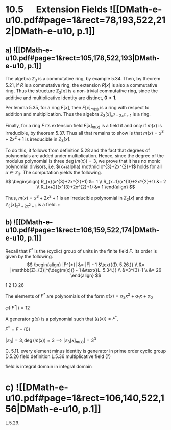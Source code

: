 
# 10.5      Extension Fields ![[DMath-e-u10.pdf#page=1&rect=78,193,522,212|DMath-e-u10, p.1]]

## a) ![[DMath-e-u10.pdf#page=1&rect=105,178,522,193|DMath-e-u10, p.1]]

The algebra $\mathbb{Z}_{3}$ is a commutative ring, by example 5.34. Then, by theorem 5.21, if $R$ is a commutative ring, the extension $R[x]$ is also a commutative ring. Thus the structure $\mathbb{Z}_{3}[x]$ is a non-trivial commutative ring, since the additive and multiplicative identity are distinct, $\mathbf{0}\neq \mathbf{1}$.

Per lemma 5.35, for a ring $F[x]$, then $F[x]_{m(x)}$ is a ring with respect to addition and multiplication. Thus the algebra $\mathbb{Z}_{3}[x]_{x^{3}+2x^{2}+1}$ is a ring.

Finally, for a ring $F$ its extension field $F[x]_{m(x)}$ is a field if and only if $m(x)$ is irreducible, by theorem 5.37. Thus all that remains to show is that $m(x) = x^{3}+2x^{2}+1$ is irreducible in $\mathbb{Z}_{3}[x]$.



To do this, it follows from definition 5.28 and the fact that degrees of polynomials are added under multiplication. Hence, since the degree of the modulus polynomial is three $\deg(m(x))=3$, we prove that it has no monic polynomial divisors, i.e. $(x+\alpha) \not\mid x^{3}+2x^{2}+1$ holds for all $\alpha \in \mathbb{Z}_{3}$. The computation yields the following.
$$
\begin{align}
R_{x}(x^{3}+2x^{2}+1) &= 1 \\
R_{x+1}(x^{3}+2x^{2}+1) &= 2 \\
R_{x+2}(x^{3}+2x^{2}+1) &= 1
\end{align}
$$

Thus, $m(x) = x^{3}+2x^{2}+1$ is an irreducible polynomial in $\mathbb{Z}_{2}[x]$ and thus $\mathbb{Z}_{3}[x]_{x^{3}+2x^{2}+1}$ is a field.
$\square$

## b) ![[DMath-e-u10.pdf#page=1&rect=106,159,522,174|DMath-e-u10, p.1]]

Recall that $F^{*}$ is the (cyclic) group of units in the finite field $F$. Its order is given by the following.
$$
\begin{align}
|F^{*}| &= |F| - 1 &\text{(D. 5.26.)} \\
&= |\mathbb{Z}_{3}|^{\deg(m(x))} - 1 &\text{(L. 5.34.)} \\
&=3^{3}-1  \\
&= 26
\end{align}
$$





1
2
13
26


The elements of $F^{*}$ are polynomials of the form $a(x) = \alpha_{2}x^{2} + \alpha_{1}x + \alpha_{0}$ 




$\varphi(|F^{*}|) = 12$

A generator $g(x)$ is a polynomial such that $\langle g(x) \rangle= F^{*}$.

$F^{*} = F - \{ 0 \}$



$|\mathbb{Z}_{3}|=3, \deg(m(x))=3 \implies |\mathbb{Z}_{3}[x]_{m(x)}| = 3^{3}$



C. 5.11. every element minus identity is generator in prime order cyclic group
D.5.26 field definition
L.5.36 multiplicative field (?)



field is integral domain
in integral domain

# c) ![[DMath-e-u10.pdf#page=1&rect=106,140,522,156|DMath-e-u10, p.1]]



L.5.29.
